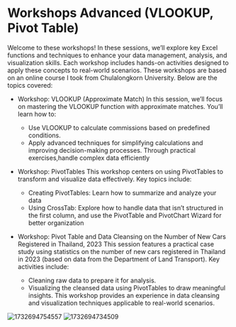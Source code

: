 # Workshops Advanced (VLOOKUP, Pivot Table)
  
  Welcome to these workshops! In these sessions, we’ll explore key Excel functions and techniques to enhance your data management, analysis, and visualization skills. Each workshop includes hands-on activities designed to apply these concepts to real-world scenarios. These workshops are based on an online course I took from Chulalongkorn University.
Below are the topics covered:

- Workshop: VLOOKUP (Approximate Match)
  In this session, we’ll focus on mastering the VLOOKUP function with approximate matches. You’ll learn how to:
  - Use VLOOKUP to calculate commissions based on predefined conditions.
  - Apply advanced techniques for simplifying calculations and improving decision-making processes. Through practical exercises,handle complex data efficiently

- Workshop: PivotTables
  This workshop centers on using PivotTables to transform and visualize data effectively. Key topics include:
  - Creating PivotTables: Learn how to summarize and analyze your data
  - Using CrossTab: Explore how to handle data that isn’t structured in the first column, and use the PivotTable and PivotChart Wizard for better organization

- Workshop: Pivot Table and Data Cleansing on the Number of New Cars Registered in Thailand, 2023
  This session features a practical case study using statistics on the number of new cars registered in Thailand in 2023 (based on data from the Department of Land Transport). Key activities include:
  - Cleaning raw data to prepare it for analysis.
  - Visualizing the cleansed data using PivotTables to draw meaningful insights. This workshop provides an experience in data cleansing and visualization techniques applicable to real-world scenarios.

![1732694754557](https://github.com/user-attachments/assets/05e03fa6-933e-43c7-bde1-da805a217a1b)
![1732694734509](https://github.com/user-attachments/assets/fabec8cb-85bc-48bb-a148-624bd41c0227)
    
